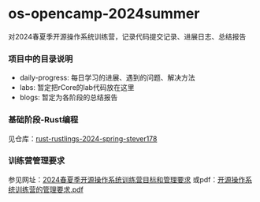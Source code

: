 # os-opencamp-2024summer
对2024春夏季开源操作系统训练营，记录代码提交记录、进展日志、总结报告



### 项目中的目录说明
- daily-progress: 每日学习的进展、遇到的问题、解决方法
- labs: 暂定把rCore的lab代码放在这里
- blogs: 暂定为各阶段的总结报告

### 基础阶段-Rust编程
见仓库：[rust-rustlings-2024-spring-stever178](https://github.com/LearningOS/rust-rustlings-2024-spring-stever178)

### 训练营管理要求
参见网址：[2024春夏季开源操作系统训练营目标和管理要求](https://cloud.tsinghua.edu.cn/f/0a469098de7a458d96f8/ )
或pdf：[开源操作系统训练营的管理要求.pdf](./开源操作系统训练营的管理要求.pdf)
